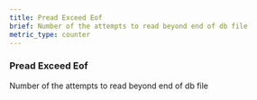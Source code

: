 ```yaml
---
title: Pread Exceed Eof
brief: Number of the attempts to read beyond end of db file
metric_type: counter
---
```

### Pread Exceed Eof

Number of the attempts to read beyond end of db file